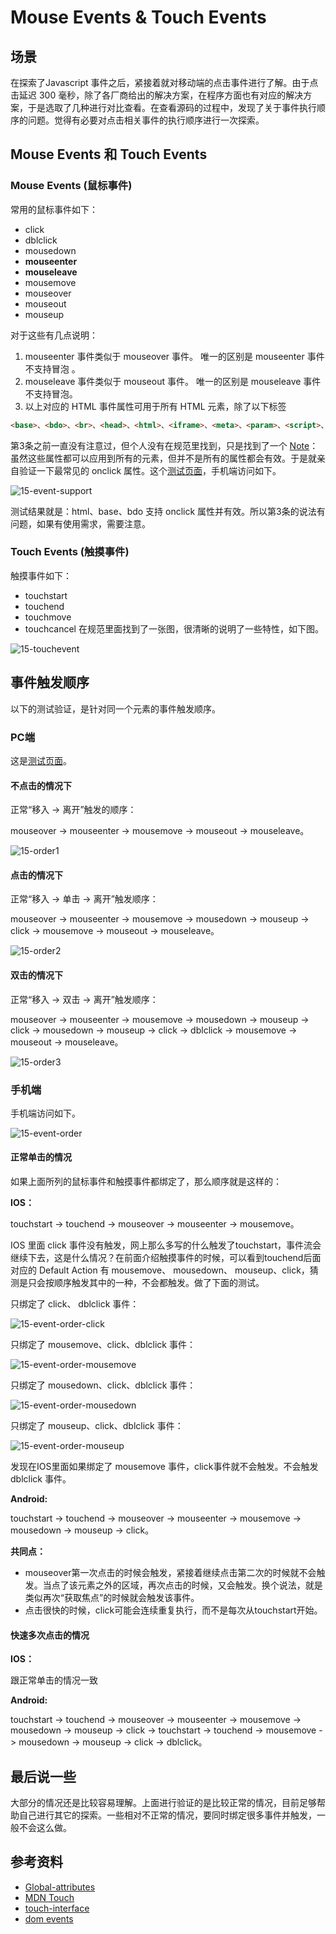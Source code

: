 # Mouse Events & Touch Events
## 场景
在探索了Javascript 事件之后，紧接着就对移动端的点击事件进行了解。由于点击延迟 300 毫秒，除了各厂商给出的解决方案，在程序方面也有对应的解决方案，于是选取了几种进行对比查看。在查看源码的过程中，发现了关于事件执行顺序的问题。觉得有必要对点击相关事件的执行顺序进行一次探索。

## Mouse Events 和 Touch Events
### Mouse Events (鼠标事件)
常用的鼠标事件如下：
- click
- dblclick
- mousedown
- **mouseenter**
- **mouseleave**
- mousemove
- mouseover
- mouseout
- mouseup

对于这些有几点说明：
1. mouseenter 事件类似于 mouseover 事件。 唯一的区别是 mouseenter 事件不支持冒泡 。
2. mouseleave 事件类似于 mouseout 事件。 唯一的区别是 mouseleave 事件不支持冒泡。
3. 以上对应的 HTML 事件属性可用于所有 HTML 元素，除了以下标签
```html
<base>、<bdo>、<br>、<head>、<html>、<iframe>、<meta>、<param>、<script>、<style>、<title>
```

第3条之前一直没有注意过，但个人没有在规范里找到，只是找到了一个 [Note](https://www.w3.org/TR/2017/REC-html52-20171214/dom.html#global-attributes)：虽然这些属性都可以应用到所有的元素，但并不是所有的属性都会有效。于是就亲自验证一下最常见的 onclick 属性。这个[测试页面](https://xxholic.github.io/lab/lab-js/15/html-event-support.html)，手机端访问如下。

![15-event-support](./images/15/15-event-support.png)

测试结果就是：html、base、bdo 支持 onclick 属性并有效。所以第3条的说法有问题，如果有使用需求，需要注意。

### Touch Events (触摸事件)
触摸事件如下：
- touchstart
- touchend
- touchmove
- touchcancel
在规范里面找到了一张图，很清晰的说明了一些特性，如下图。

![15-touchevent](./images/15/15-touchevent.png)

## 事件触发顺序
以下的测试验证，是针对同一个元素的事件触发顺序。
### PC端
这是[测试页面](https://xxholic.github.io/lab/lab-js/15/event-order.html)。
#### 不点击的情况下
正常“移入 -> 离开”触发的顺序：

mouseover -> mouseenter -> mousemove -> mouseout -> mouseleave。

![15-order1](./images/15/15-order1.png)

#### 点击的情况下
正常“移入 -> 单击 -> 离开”触发顺序：

mouseover -> mouseenter -> mousemove -> mousedown -> mouseup -> click -> mousemove -> mouseout -> mouseleave。

![15-order2](./images/15/15-order2.png)

#### 双击的情况下
正常“移入 -> 双击 -> 离开”触发顺序：

mouseover -> mouseenter -> mousemove -> mousedown -> mouseup -> click -> mousedown -> mouseup -> click -> dblclick -> mousemove -> mouseout -> mouseleave。

![15-order3](./images/15/15-order3.png)

### 手机端
手机端访问如下。

![15-event-order](./images/15/15-event-order.png)
#### 正常单击的情况
如果上面所列的鼠标事件和触摸事件都绑定了，那么顺序就是这样的：

**IOS：**

touchstart -> touchend -> mouseover -> mouseenter -> mousemove。

IOS 里面 click 事件没有触发，网上那么多写的什么触发了touchstart，事件流会继续下去，这是什么情况？在前面介绍触摸事件的时候，可以看到touchend后面对应的 Default Action 有 mousemove、 mousedown、 mouseup、click，猜测是只会按顺序触发其中的一种，不会都触发。做了下面的测试。

只绑定了 click、 dblclick 事件：

![15-event-order-click](./images/15/15-event-order-click.png)

只绑定了 mousemove、click、dblclick 事件：

![15-event-order-mousemove](./images/15/15-event-order-mousemove.png)

只绑定了 mousedown、click、dblclick 事件：

![15-event-order-mousedown](./images/15/15-event-order-mousedown.png)

只绑定了 mouseup、click、dblclick 事件：

![15-event-order-mouseup](./images/15/15-event-order-mouseup.png)

发现在IOS里面如果绑定了 mousemove 事件，click事件就不会触发。不会触发 dblclick 事件。

**Android:**

touchstart -> touchend -> mouseover -> mouseenter -> mousemove -> mousedown -> mouseup -> click。

**共同点：**
- mouseover第一次点击的时候会触发，紧接着继续点击第二次的时候就不会触发。当点了该元素之外的区域，再次点击的时候，又会触发。换个说法，就是类似再次“获取焦点”的时候就会触发该事件。
- 点击很快的时候，click可能会连续重复执行，而不是每次从touchstart开始。

#### 快速多次点击的情况
**IOS：**

跟正常单击的情况一致

**Android:**

touchstart -> touchend -> mouseover -> mouseenter -> mousemove -> mousedown -> mouseup -> click -> touchstart -> touchend ->  mousemove -> mousedown -> mouseup -> click -> dblclick。

## 最后说一些
大部分的情况还是比较容易理解。上面进行验证的是比较正常的情况，目前足够帮助自己进行其它的探索。一些相对不正常的情况，要同时绑定很多事件并触发，一般不会这么做。

## 参考资料
- [Global-attributes](https://www.w3.org/TR/2017/REC-html52-20171214/dom.html#global-attributes)
- [MDN Touch](https://developer.mozilla.org/en-US/docs/Web/API/Touch)
- [touch-interface](https://www.w3.org/TR/touch-events/#touch-interface)
- [dom events](https://dom.spec.whatwg.org/#introduction-to-dom-events)